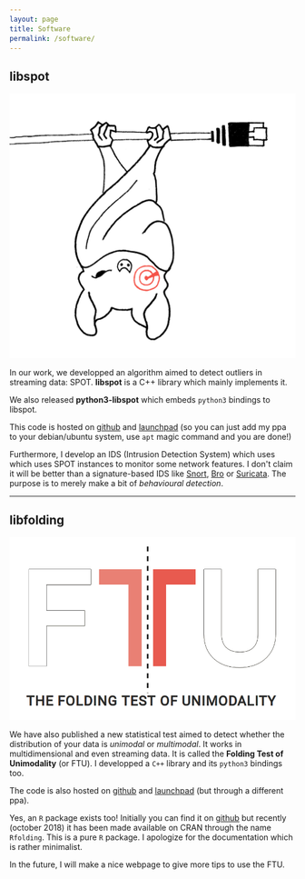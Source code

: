```yaml
---
layout: page
title: Software
permalink: /software/
---
```


## libspot

![libspot](/assets/bat.png "Born to flag outliers")

In our work, we developped an algorithm aimed to detect outliers in streaming data: SPOT.
**libspot** is a C++ library which mainly implements it. 

We also released **python3-libspot** which embeds `python3` bindings to libspot.

This code is hosted on <a href="https://asiffer.github.io/libspot/">github</a> and <a href="https://launchpad.net/~asiffer/+archive/ubuntu/libspot">launchpad</a>
(so you can just add my ppa to your debian/ubuntu system, use `apt` magic command and you are done!)

Furthermore, I develop an IDS (Intrusion Detection System) which uses which uses SPOT instances to monitor some network features. 
I don't claim it will be better than a signature-based IDS like [Snort](https://www.snort.org/), [Bro](https://www.bro.org/) or [Suricata](https://suricata-ids.org/). The purpose is to merely make a bit of *behavioural detection*. 

<!-- Furthermore, I develop a kind of plugin for <a href="https://www.bro.org/">Bro</a> (an Intrusion Detection System) which uses SPOT instances to monitor some network features. When an anomaly occurs, the plugin sends the event to the Bro agent. It is based on <a href="https://www.bro.org/sphinx/components/broccoli/broccoli-manual.html">Broccoli</a>, the Bro client communication library. -->

---

## libfolding

![libfolding](/assets/ftu.png "The folding test of unimodality")

We have also published a new statistical test aimed to detect whether the distribution of your data is *unimodal* or *multimodal*. It works in multidimensional and even streaming data. It is called the **Folding Test of Unimodality** (or FTU). 
I developped a `C++` library and its `python3` bindings too.

The code is also hosted on <a href="https://asiffer.github.io/libfolding/">github</a> and <a href="https://launchpad.net/~asiffer/+archive/ubuntu/libfolding">launchpad</a> (but through a different ppa).

Yes, an `R` package exists too! Initially you can find it on <a href="https://github.com/asiffer/Rfolding">github</a> but recently (october 2018) it has been made available on CRAN through the name `Rfolding`. This is a pure `R` package. I apologize for the documentation which is rather minimalist. 

In the future, I will make a nice webpage to give more tips to use the FTU.
